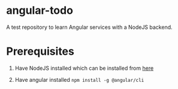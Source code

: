# angular-todo
A test repository to learn Angular services with a NodeJS backend. 

# Prerequisites
1) Have NodeJS installed which can be installed from [here](https://nodejs.org/en/_)

2) Have angular installed
`npm install -g @angular/cli` 